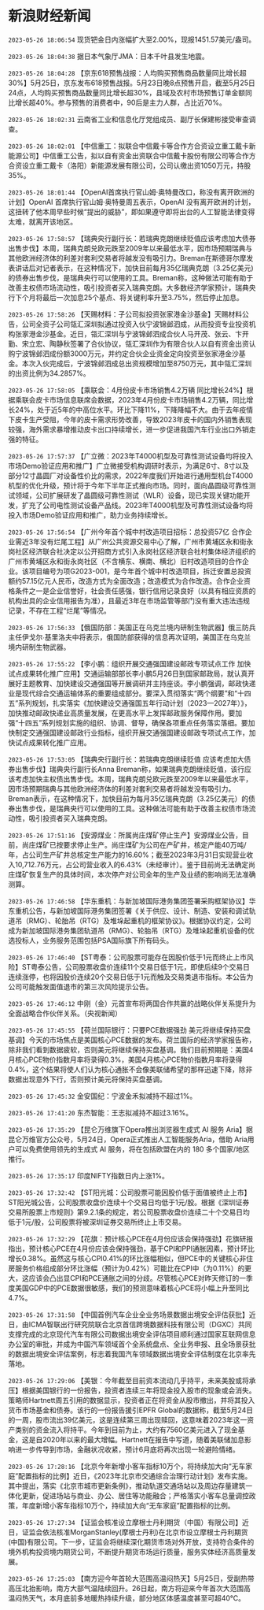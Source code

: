 # 新浪财经新闻
`2023-05-26 18:06:54` 现货钯金日内涨幅扩大至2.00%，现报1451.57美元/盎司。

`2023-05-26 18:04:38` 据日本气象厅JMA：日本千叶县发生地震。

`2023-05-26 18:04:28` 【京东618预售战报：人均购买预售商品数量同比增长超30%】5月25日，京东发布618预售战报。5月23日晚8点预售开启，截至5月25日24点，人均购买预售商品数量同比增长超30%，县域及农村市场预售订单金额同比增长超40%。参与预售的消费者中，90后是主力人群，占比近70%。

`2023-05-26 18:02:31`   云南省工业和信息化厅党组成员、副厅长保建彬接受审查调查。

`2023-05-26 18:02:01`   【中信重工：拟联合中信戴卡等合作方合资设立重工戴卡新能源公司】中信重工公告，拟以自有资金出资联合中信戴卡股份有限公司等合作方合资设立重工戴卡（洛阳）新能源发展有限公司，公司认缴出资1050万元，持股35%。

`2023-05-26 18:01:44` 【OpenAI首席执行官山姆·奥特曼改口，称没有离开欧洲的计划】OpenAI 首席执行官山姆·奥特曼周五表示，OpenAI 没有离开欧洲的计划，这扭转了他本周早些时候“提出的威胁”，即如果遵守即将出台的人工智能法律变得太难，就离开该地区。

`2023-05-26 17:58:57` 【瑞典央行副行长：若瑞典克朗继续贬值应该考虑加大债券出售步伐】本周，瑞典克朗兑欧元跌至2009年以来最低水平，因市场预期瑞典与其他欧洲经济体的利差对套利交易者将越发没有吸引力。Breman在斯德哥尔摩发表讲话后对记者表示，在这种情况下，加快目前每月35亿瑞典克朗（3.25亿美元)的债券出售步伐，是瑞典央行可以使用的工具。Breman称，这种做法可能有助于改善主权债市场流动性，吸引投资者买入瑞典克朗。大多数经济学家预计，瑞典央行下个月将最后一次加息25个基点、将关键利率升至3.75%，然后停止加息。

`2023-05-26 17:58:26` 【天赐材料：子公司拟投资张家港金沙基金】天赐材料公告，公司全资子公司瓴汇深圳拟通过投资入伙宁波锦邺泗成，从而投资专业投资机构张家港金沙基金。近日，瓴汇深圳与宁波锦邺泗成合伙人马开茂、张云、卞开勤、宋立宏、陶静秋签署了合伙协议，瓴汇深圳作为有限合伙人以自有资金出资认购宁波锦邺泗成份额3000万元，并约定合伙企业资金定向投资至张家港金沙基金。本次入伙完成后，宁波锦邺泗成总出资规模增加至8750万元，其中瓴汇深圳的出资比例为34.2857%。

`2023-05-26 17:58:05` 【乘联会：4月份皮卡市场销售4.2万辆 同比增长24%】根据乘联会皮卡市场信息联席会数据，2023年4月份皮卡市场销售4.2万辆，同比增长24%，处于近5年的中高位水平。环比下降11%，下降降幅不大。由于去年疫情下皮卡生产受阻，今年的皮卡需求形势改善，导致2023年皮卡的国内外销售表现较强，海外需求暴增推动皮卡出口持续增长，进一步促进我国汽车行业出口外销走强的特征。

`2023-05-26 17:57:37`   【广立微：2023年T4000机型及可靠性测试设备均将投入市场Demo验证应用和推广】广立微接受机构调研时表示，为满足6寸、8寸以及部分12寸晶圆厂对设备性价比的需求，2022年度我们开始进行通用型机台T4000机型的优化升级，预计将于今年下半年正式推向市场。同时，面向晶圆级可靠性测试领域，公司扩展研发了晶圆级可靠性测试（WLR）设备，现已实现关键功能开发，扩充了公司电性测试设备产品线。2023年T4000机型及可靠性测试设备均将投入市场Demo验证应用和推广，助力业务持续增长。

`2023-05-26 17:56:54`   【广州今年首个城中村改造项目招标：总投资57亿 合作企业需近3年没有烂尾工程】从广州公共资源交易中心了解，广州市黄埔区永和街永岗社区经济联合社决定以公开招商方式引入永岗社区经济联合社村集体经济组织的广州市黄埔区永和街永岗社区（不含横东、横南、横北）旧村改造项目的合作企业。该项目编号为项G2023-001，是今年首个城中村改造项目，拆迁安置总投资额约57.15亿元人民币，改造方式为全面改造；改造模式为合作改造。合作企业资格条件之一是企业信誉好，社会责任感强，银行信用记录良好（以具有相应资质的机构出具的企业信用报告为准），且最近3年在市场监管等部门没有重大违法违规记录，不存在工程“烂尾”等情况。

`2023-05-26 17:56:33`   【俄国防部：美国正在乌克兰境内研制生物武器】俄三防兵主任伊戈尔∙基里洛夫中将表示，俄国防部获得的信息再次证明，美国正在乌克兰境内研制生物武器。

`2023-05-26 17:55:22`   【李小鹏：组织开展交通强国建设邮政专项试点工作 加快试点成果转化推广应用】交通运输部部长李小鹏5月26日到国家邮政局，就认真开展好主题教育、加快建设交通强国等开展调研并主持座谈。李小鹏强调，邮政快递业是现代综合交通运输体系的重要组成部分。要深入贯彻落实“两个纲要”和“十四五”系列规划，扎实落实《加快建设交通强国五年行动计划（2023—2027年）》，加快推动邮政快递业高质量发展，在更高水平上发挥邮政服务保障作用。要加强“十四五”系列规划实施的组织、协调、督导，确保各项重点任务落实落细。要加快制定交通强国建设邮政行业指标，组织开展交通强国建设邮政专项试点工作，加快试点成果转化推广应用。

`2023-05-26 17:53:05` 【瑞典央行副行长：若瑞典克朗继续贬值 应该考虑加大债券出售步伐】瑞典央行副行长Anna Breman称，如果瑞典克朗继续贬值，该行应该考虑加快主权债出售步伐。本周，瑞典克朗兑欧元跌至2009年以来最低水平，因市场预期瑞典与其他欧洲经济体的利差对套利交易者将越发没有吸引力。Breman表示，在这种情况下，加快目前为每月35亿瑞典克朗（3.25亿美元）的债券出售步伐，是瑞典央行可以使用的工具。这种做法可能有助于改善主权债市场流动性，吸引投资者买入瑞典克朗。

`2023-05-26 17:51:16` 【安源煤业：所属尚庄煤矿停止生产】安源煤业公告，目前，尚庄煤矿已按要求停止生产。尚庄煤矿为公司在产矿井，核定产能40万吨/年，占公司生产矿井总核定生产能力的16.60%；截至2023年3月31日实现营业收入10,712.76万元，占公司营业收入的6.43%（未经审计）。鉴于目前尚无法确定尚庄煤矿恢复生产的具体时间，本次停产对公司全年的生产及业绩的影响尚无法准确测算。

`2023-05-26 17:46:58`   【华东重机：与新加坡国际港务集团签署采购框架协议】华东重机公告，与新加坡国际港务集团签署《关于供应、设计、制造、安装和调试轨道吊（RMG）、轮胎吊（RTG）及堆垛起重机的框架协议》。根据协议约定，公司成为新加坡国际港务集团轨道吊（RMG）、轮胎吊（RTG）及堆垛起重机设备的优选投标人，业务服务范围包括PSA国际旗下所有码头。

`2023-05-26 17:46:40` 【ST粤泰：公司股票可能存在因股价低于1元而终止上市风险】ST粤泰公告，公司股票收盘价连续11个交易日低于1元，即使后续9个交易日连续涨停，也将因股价连续20个交易日低于1元而触及交易类退市指标。本公告为公司可能触发面值退市的第三次风险提示公告。

`2023-05-26 17:46:12` 中刚（金）元首宣布将两国合作共赢的战略伙伴关系提升为全面战略合作伙伴关系。（央视新闻）

`2023-05-26 17:45:55` 【荷兰国际银行：只要PCE数据强劲 美元将继续保持买盘基调】今天的市场焦点是美国核心PCE数据的发布。荷兰国际的经济学家报告称，除非我们看到数据疲软，否则美元将继续保持买盘基调。我们目前预期是：美国4月核心PCE物价指数月率将录得0.3%，美国4月核心PCE物价指数月率将录得0.4%，这个结果将使人们认为核心通胀不会像美联储希望的那样迅速下降，除非数据出现意外下行，否则预计美元将保持买盘基调。

`2023-05-26 17:45:32`   金安国纪：宁波金禾拟减持不超过1%。

`2023-05-26 17:41:20`   东杰智能：王志拟减持不超过3.16%。

`2023-05-26 17:35:29` 【昆仑万维旗下Opera推出浏览器生成式 AI 服务 Aria】据昆仑万维官方公众号，5月24日，Opera正式推出人工智能服务Aria，借助 Aria用户可以免费使用领先的生成式 AI 服务，将在包括欧盟在内的 180 多个国家/地区推行。

`2023-05-26 17:35:17` 印度NIFTY指数日内上涨1%。

`2023-05-26 17:32:42` 【ST阳光城：公司股票可能因股价低于面值被终止上市】ST阳光城公告，公司股票收盘价连续十个交易日均低于1元/股。根据《深圳证券交易所股票上市规则》第9.2.1条的规定，若公司股票收盘价连续二十个交易日均低于1元/股，公司股票将被深圳证券交易所终止上市交易。

`2023-05-26 17:32:29` 【花旗：预计核心PCE在4月份应该会保持强劲】花旗研报指出，预计核心PCE在4月份应该会保持强劲，基于CPI和PPI通胀因素，预计环比增长0.38%。虽然这与核心CPI0.41%的环比涨幅相似，但PCE中的关键核心非住房服务价格组成部分环比涨幅（预计为0.42%）可能比在CPI中（为0.11%）的更大，这应该会凸出显CPI和PCE通胀之间的分歧。尽管核心PCE对昨天修订的一季度美国GDP中的PCE数据很敏感，我们的预测意味着核心PCE将小幅上升至同比4.7%。

`2023-05-26 17:31:58` 【中国首例汽车企业全业务场景数据出境安全评估获批】近日，由ICMA智联出行研究院联合北京首信跨境数据科技有限公司（DGXC）共同支撑完成的北京现代汽车有限公司数据出境安全评估项目顺利通过国家互联网信息办公室的审批，并成为中国汽车领域首个全系统盘点、全业务申报、且全场景获批的数据出境安全评估案例，标志着我国汽车领域数据出境安全评估制度在北京率先落地。

`2023-05-26 17:29:06` 【美银：今年截至目前资本流动几乎持平，未来美股或将承压】根据美国银行的一份报告，投资者连续三年将现金投入股市的现象或会消失。策略师Hartnett周五引用的数据显示，投资者正在将资金从股市撤出，并将其投入货币市场基金和债券。该行的一份报告援引EPFR Global的数据称，截至5月24日的一周，股市流出39亿美元，这是连续第三周出现赎回，这意味着2023年这一资产类别的资金流入将持平。今年到目前为止，大约有7560亿美元进入了现金基金，这是自2020年以来的最大增幅。Hartnett在报告中写道，随着美联储加息影响进一步传导到市场，金融状况收紧，预计6月底将再次出现一轮避险情绪。

`2023-05-26 17:28:16` 【北京今年新增小客车指标10万个，将持续加大向“无车家庭”配置指标的比例】近日，《2023年北京市交通综合治理行动计划》发布实施。其中提出，落实《北京市城市更新条例》，推动轨道交通场站以及周边存量建筑一体化更新，促进场站与商业、办公、居住等功能融合；严格落实小客车总量调控政策，年度新增小客车指标10万个，持续加大向“无车家庭”配置指标的比例。

`2023-05-26 17:27:34` 【证监会核准设立摩根士丹利期货（中国）有限公司】近日，证监会依法核准MorganStanley(摩根士丹利)在北京市设立摩根士丹利期货(中国)有限公司。下一步，证监会将继续深化期货市场对外开放，支持符合条件的境外机构投资境内期货公司，不断提升期货市场运行质量，服务实体经济高质量发展。

`2023-05-26 17:25:03` 【南方迎今年首轮大范围高温闷热天】5月25日，受副热带高压北抬影响，南方大部气温陆续回升。26日起，南方将迎来今年首次大范围高温闷热天气，本月底前多地暖热持续升级，部分地区体感温度甚至可超40℃。

